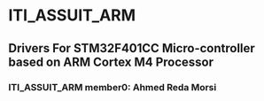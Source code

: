 # ITI_ASSUIT_ARM
## Drivers For STM32F401CC Micro-controller based on ARM Cortex M4 Processor
### ITI_ASSUIT_ARM member0: Ahmed Reda Morsi